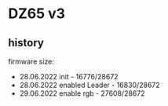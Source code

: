 # DZ65 v3

## history

firmware size:

- 28.06.2022 init - 16776/28672
- 28.06.2022 enabled Leader - 16830/28672 
- 29.06.2022 enable rgb - 27608/28672

##